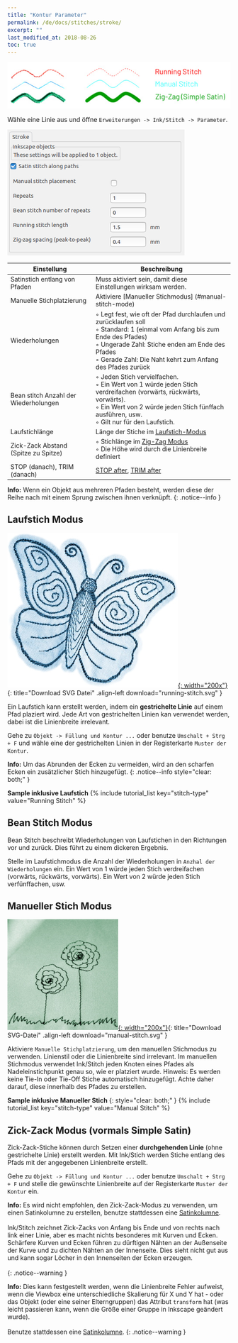 ```yaml
---
title: "Kontur Parameter"
permalink: /de/docs/stitches/stroke/
excerpt: ""
last_modified_at: 2018-08-26
toc: true
---
```

![Stichtyp - Kontur](/assets/images/docs/stitch-type-stroke.jpg)

Wähle eine Linie aus und öffne `Erweiterungen -> Ink/Stitch -> Parameter`.

![Kontur Parameter](/assets/images/docs/params-stroke.jpg)

Einstellung|Beschreibung
---|---
Satinstich entlang von Pfaden         | Muss aktiviert sein, damit diese Einstellungen wirksam werden.
Manuelle Stichplatzierung             | Aktiviere [Manueller Stichmodus] (#manual-stitch-mode)
Wiederholungen                        | ◦ Legt fest, wie oft der Pfad durchlaufen und zurücklaufen soll<br/>◦ Standard: 1 (einmal vom Anfang bis zum Ende des Pfades)<br/>◦ Ungerade Zahl: Stiche enden am Ende des Pfades<br/>◦ Gerade Zahl: Die Naht kehrt zum Anfang des Pfades zurück
Bean stitch Anzahl der Wiederholungen | ◦ Jeden Stich vervielfachen.<br/>◦ Ein Wert von 1 würde jeden Stich verdreifachen (vorwärts, rückwärts, vorwärts).<br/>◦ Ein Wert von 2 würde jeden Stich fünffach ausführen, usw.<br/>◦ Gilt nur für den Laufstich.
Laufstichlänge                        | Länge der Stiche im [Laufstich-Modus](#running-stitch-mode)
Zick-Zack Abstand (Spitze zu Spitze)  | ◦ Stichlänge im [Zig-Zag Modus](#zig-zag-stitch-mode-previously-simple-satin)<br>◦ Die Höhe wird durch die Linienbreite definiert
STOP (danach), TRIM (danach)          | [STOP after](/docs/params/#stop-after), [TRIM after](/docs/params/#trim-after)


**Info:** Wenn ein Objekt aus mehreren Pfaden besteht, werden diese der Reihe nach mit einem Sprung zwischen ihnen verknüpft.
{: .notice--info }

## Laufstich Modus

[![Laufstich Butterfly](/assets/images/docs/running-stitch.jpg){: width="200x"}](/assets/images/docs/running-stitch.svg){: title="Download SVG Datei" .align-left download="running-stitch.svg" }

Ein Laufstich kann erstellt werden, indem ein **gestrichelte Linie** auf einem Pfad plaziert wird. Jede Art von gestrichelten Linien kan verwendet werden, dabei ist die Linienbreite irrelevant.

Gehe zu `Objekt -> Füllung und Kontur ...` oder benutze `Umschalt + Strg + F` und wähle eine der gestrichelten Linien in der Registerkarte `Muster der Kontur`.

**Info:** Um das Abrunden der Ecken zu vermeiden, wird an den scharfen Ecken ein zusätzlicher Stich hinzugefügt.
{: .notice--info style="clear: both;" }

**Sample inklusive Laufstich**
{% include tutorial_list key="stitch-type" value="Running Stitch" %}

## Bean Stitch Modus

Bean Stitch beschreibt Wiederholungen von Laufstichen in den Richtungen vor und zurück. Dies führt zu einem dickeren Ergebnis.

Stelle im Laufstichmodus die Anzahl der Wiederholungen in `Anzhal der Wiederholungen` ein.
Ein Wert von 1 würde jeden Stich verdreifachen (vorwärts, rückwärts, vorwärts).
Ein Wert von 2 würde jeden Stich verfünffachen, usw.

## Manueller Stich Modus

[![Manueller Stich Blumen](/assets/images/docs/manual-stitch.jpg){: width="200x"}](/assets/images/docs/manual-stitch.svg){: title="Download SVG-Datei" .align-left download="manual-stitch.svg" }

Aktiviere `Manuelle Stichplatzierung`, um den manuellen Stichmodus zu verwenden. Linienstil oder die Linienbreite sind irrelevant. Im manuellen Stichmodus verwendet Ink/Stitch jeden Knoten eines Pfades als Nadeleinstichpunkt genau so, wie er platziert wurde. Hinweis: Es werden keine Tie-In oder Tie-Off Stiche automatisch hinzugefügt. Achte daher darauf, diese innerhalb des Pfades zu erstellen.

**Sample inklusive Manueller Stich**
{: style="clear: both;" }
{% include tutorial_list key="stitch-type" value="Manual Stitch" %}

## Zick-Zack Modus (vormals Simple Satin)
Zick-Zack-Stiche können durch Setzen einer **durchgehenden Linie** (ohne gestrichelte Linie) erstellt werden. Mit Ink/Stich werden Stiche entlang des Pfads mit der angegebenen Linienbreite erstellt.

Gehe zu `Objekt -> Füllung und Kontur ...` oder benutze `Umschalt + Strg + F` und stelle die gewünschte Linienbreite auf der Registerkarte `Muster der Kontur` ein.

**Info:** Es wird nicht empfohlen, den Zick-Zack-Modus zu verwenden, um einen Satinkolumne zu erstellen, benutze stattdessen eine [Satinkolumne](/docs/stitches/satin/).<br /><br />
Ink/Stitch zeichnet Zick-Zacks von Anfang bis Ende und von rechts nach link einer Linie, aber es macht nichts besonderes mit Kurven und Ecken. Schärfere Kurven und Ecken führen zu dürftigen Nähten an der Außenseite der Kurve und zu dichten Nähten an der Innenseite. Dies sieht nicht gut aus und kann sogar Löcher in den Innenseiten der Ecken erzeugen.<br /><br />
{: .notice--warning }

**Info:** Dies kann festgestellt werden, wenn die Linienbreite Fehler aufweist, wenn die Viewbox eine unterschiedliche Skalierung für X und Y hat - oder das Objekt (oder eine seiner Elterngruppen) das Attribut `transform` hat (was leicht passieren kann, wenn die Größe einer Gruppe in Inkscape geändert wurde).<br/><br/>
Benutze stattdessen eine [Satinkolumne](/docs/stitches/satin/).
{: .notice--warning }
